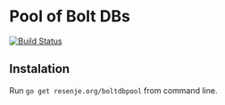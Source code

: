# Pool of Bolt DBs

[![Build Status](https://travis-ci.org/janos/boltdbpool.svg?branch=master)](https://travis-ci.org/janos/boltdbpool)

## Instalation

Run `go get resenje.org/boltdbpool` from command line.
